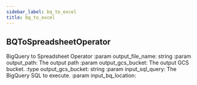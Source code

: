 ```yaml
---
sidebar_label: bq_to_excel
title: bq_to_excel
---
```


## BQToSpreadsheetOperator

BigQuery to Spreadsheet Operator
:param output_file_name:            string
:param output_path:              The output path
:param output_gcs_bucket:            The output GCS bucket.
:type output_gcs_bucket:             string
:param input_sql_query:              The BigQuery SQL to execute.
:param input_bq_location:

